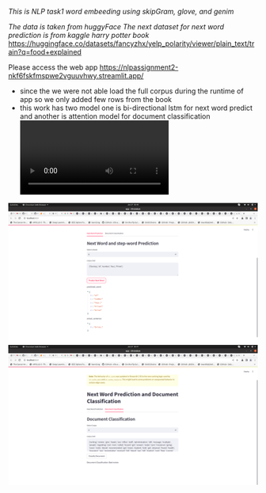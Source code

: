 *This is NLP task1 word embeeding using skipGram, glove, and genim*

*The data is taken from huggyFace*
*The next dataset for next word prediction is from kaggle harry potter book*
https://huggingface.co/datasets/fancyzhx/yelp_polarity/viewer/plain_text/train?q=food+explained

Please access the web app 
https://nlpassignment2-nkf6fskfmspwe2vguuvhwy.streamlit.app/

* since the we were not able load the full corpus during the runtime of app so we only added few rows from the book
* this work has two model one is bi-directional lstm for next word predict and another is attention model for document classification
![short_caste](https://github.com/aman010/nlp_assignment_2/blob/main/cast.webm)

  

![shot_word](Shot1.png)
![shot_word2](shot2.png)

